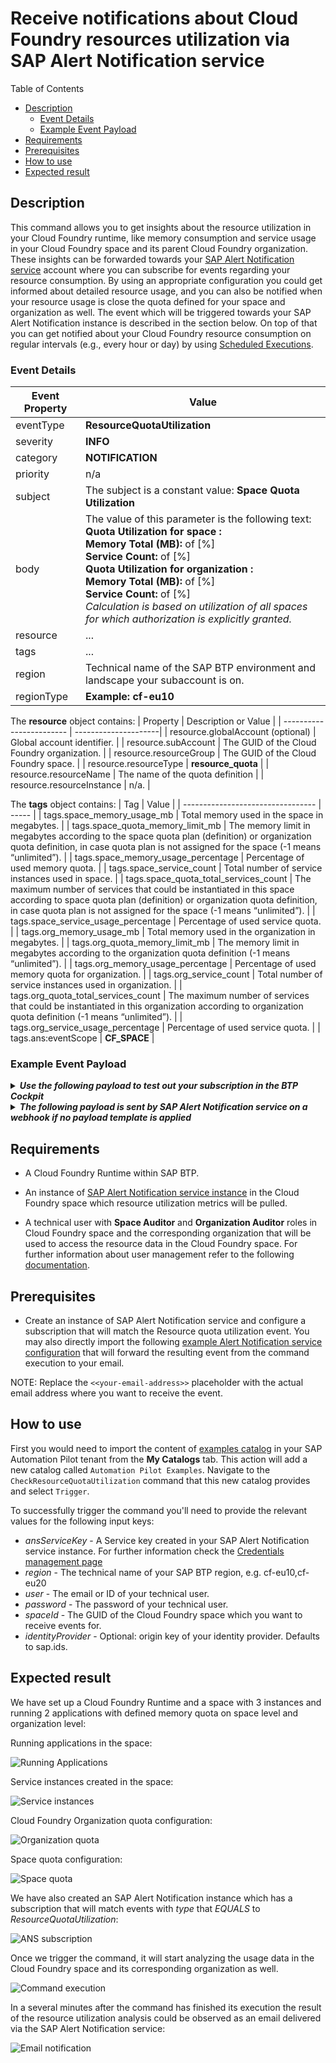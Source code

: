 # Receive notifications about Cloud Foundry resources utilization via SAP Alert Notification service

Table of Contents

* [Description](#description)
  * [Event Details](#event-details)
  * [Example Event Payload](#example-event-payload)
* [Requirements](#requirements)
* [Prerequisites](#prerequisites)
* [How to use](#how-to-use)
* [Expected result](#expected-result)

## Description

This command allows you to get insights about the resource utilization in your Cloud Foundry runtime, like memory consumption and service usage in your Cloud Foundry space and its parent Cloud Foundry organization.
These insights can be forwarded towards your [SAP Alert Notification service](https://help.sap.com/docs/alert-notification/sap-alert-notification-for-sap-btp/what-is-sap-alert-notification-service-for-sap-btp) account where you can subscribe for events regarding your resource consumption.
By using an appropriate configuration you could get informed about detailed resource usage, and you can also be notified when your resource usage is close the quota defined for your space and organization as well.
The event which will be triggered towards your SAP Alert Notification instance is described in the section below. On top of that you can get notified about your Cloud Foundry resource consumption on regular intervals (e.g., every hour or day) by using [Scheduled Executions](https://help.sap.com/docs/automation-pilot/automation-pilot/scheduled-execution?locale=en-US). 

### Event Details

| Event Property | Value |
| -------------- | ----- |
| eventType | **ResourceQuotaUtilization** |
| severity | **INFO** |
| category | **NOTIFICATION** |
| priority | n/a |
| subject | The subject is a constant value: **Space Quota Utilization** |
| body | The value of this parameter is the following text:<br>**Quota Utilization for space <space name>:**<br>**Memory Total (MB):** <used memory in space> of <memory quota for the space> [<percentage>%]<br>**Service Count:** <number of services in space> of <service quota for the space> [<percentage>%]<br>**Quota Utilization for organization <organization name>:**<br>**Memory Total (MB):** <total used memory in organization> of <memory quota for the organization> [<percentage>%]<br>**Service Count:** <total number of services in organization> of <service quota for the organization> [<percentage>%]<br>*Calculation is based on utilization of all spaces for which authorization is explicitly granted.* |
| resource | ... |
| tags | ... |
| region | Technical name of the SAP BTP environment and landscape your subaccount is on. |
| regionType | **Example: cf-eu10** |

The **resource** object contains:
| Property | Description or Value |
| ------------------------ | ---------------------|
| resource.globalAccount (optional) | Global account identifier. |
| resource.subAccount | The GUID of the Cloud Foundry organization. |
| resource.resourceGroup | The GUID of the Cloud Foundry space. |
| resource.resourceType | **resource_quota** |
| resource.resourceName | The name of the quota definition |
| resource.resourceInstance | n/a. |

The **tags** object contains:
| Tag | Value |
| --------------------------------- | ----- |
| tags.space_memory_usage_mb | Total memory used in the space in megabytes. |
| tags.space_quota_memory_limit_mb | The memory limit in megabytes according to the space quota plan (definition) or organization quota definition, in case quota plan is not assigned for the space (-1 means “unlimited”). |
| tags.space_memory_usage_percentage | Percentage of used memory quota. |
| tags.space_service_count | Total number of service instances used in space. |
| tags.space_quota_total_services_count | The maximum number of services that could be instantiated in this space according to space quota plan (definition) or organization quota definition, in case quota plan is not assigned for the space (-1 means “unlimited”). |
| tags.space_service_usage_percentage | Percentage of used service quota. |
| tags.org_memory_usage_mb | Total memory used in the organization in megabytes. |
| tags.org_quota_memory_limit_mb | The memory limit in megabytes according to the organization quota definition (-1 means “unlimited”). |
| tags.org_memory_usage_percentage | Percentage of used memory quota for organization. |
| tags.org_service_count | Total number of service instances used in organization. |
| tags.org_quota_total_services_count | The maximum number of services that could be instantiated in this organization according to organization quota definition (-1 means “unlimited”). |
| tags.org_service_usage_percentage | Percentage of used service quota. |
| tags.ans:eventScope | **CF_SPACE** |

### Example Event Payload
<details>
<summary><b><i>Use the following payload to test out your subscription in the BTP Cockpit</i></b></summary>
  
For more details on how to test your subscription, see [Managing Subscriptions](https://help.sap.com/docs/alert-notification/sap-alert-notification-for-sap-btp/managing-subscriptions#testing-subscriptions)

  ```JSON
      {
       "body": "Quota Utilization for space 'mySpace':\n\tMemory Total (MB): 7768 of 12288 [63.2%]\n\tService Count: 16 of 350 [4.57%]\n\nQuota Utilization for organization 'myOrganization':\n\tMemory Total (MB): 70960 of 96256 [73.7%]\n\tService Count: 59 of 940 [6.28%]*\n\n* Calculation is based on utilization of all spaces for which authorization is explicitly granted.",
       "category": "NOTIFICATION",
       "eventTimestamp": 1591369204,
       "eventType": " ResourceQuotaUtilization",
       "priority": null,
       "resource": {
           "resourceInstance": null,
           "resourceName": "dev_plan",
           "resourceType": " resource_quota",
           "tags": {}
        },
        "severity": "INFO",
        "subject": " Space Quota Utilization",
        "tags": {
            "org_memory_usage_percentage": "73.7",
            "space_service_count": "16",
            "org_memory_usage_mb": "70960",
            "space_service_usage_percentage": "4.57",
            "space_memory_usage_mb": "7768",
            "space_memory_usage_percentage": "63.2",
            "org_quota_total_services_count": "940",
            "space_quota_total_services_count": "350",
            "org_service_usage_percentage": "6.28",
            "org_quota_memory_limit_mb": "96256",
            "org_service_count": "59",
            "space_quota_memory_limit_mb": "12288"
        }
    }
  ```
</details>

<details>
<summary><b><i>The following payload is sent by SAP Alert Notification service on a webhook if no payload template is applied</i></b></summary>

  ```JSON
      {
       "body": "Quota Utilization for space 'mySpace':\n\tMemory Total (MB): 7768 of 12288 [63.2%]\n\tService Count: 16 of 350 [4.57%]\n\nQuota Utilization for organization 'myOrganization':\n\tMemory Total (MB): 70960 of 96256 [73.7%]\n\tService Count: 59 of 940 [6.28%]*\n\n* Calculation is based on utilization of all spaces for which authorization is explicitly granted.",
       "category": "NOTIFICATION",
       "eventTimestamp": 1591369204,
       "eventType": " ResourceQuotaUtilization",
       "id": "c5441b0a-b434-499e-bdfa-8d9354fbfb80",
       "priority": null,
       "region": "cf-eu10",
       "regionType": "sap-cp",
       "resource": {
           "globalAccount": null,
           "resourceGroup": "b2fe70d7-56b1-48d6-ac5e-e93f2c8e70cd",
           "resourceInstance": null,
           "resourceName": "dev_plan",
           "resourceType": " resource_quota",
           "subAccount": "1ee4f517-072a-4392-9ae6-15bd38273be6",
           "tags": {}
        },
        "severity": "INFO",
        "subject": " Space Quota Utilization",
        "tags": {
            "org_memory_usage_percentage": "73.7",
            "space_service_count": "16",
            "org_memory_usage_mb": "70960",
            "space_service_usage_percentage": "4.57",
            "space_memory_usage_mb": "7768",
            "space_memory_usage_percentage": "63.2",
            "org_quota_total_services_count": "940",
            "space_quota_total_services_count": "350",
            "org_service_usage_percentage": "6.28",
            "org_quota_memory_limit_mb": "96256",
            "org_service_count": "59",
            "space_quota_memory_limit_mb": "12288",
            "ans:eventScope": "CF_SPACE"
        }
      }
  ```

</details>

## Requirements

* A Cloud Foundry Runtime within SAP BTP.

* An instance of [SAP Alert Notification service instance](https://help.sap.com/docs/alert-notification/sap-alert-notification-for-sap-btp/initial-setup) in the Cloud Foundry space which resource utilization metrics will be pulled.

* A technical user with **Space Auditor** and **Organization Auditor** roles in Cloud Foundry space and the corresponding organization that will be used to access the resource data in the Cloud Foundry space. For further information about user management refer to the following [documentation](https://help.sap.com/docs/btp/sap-business-technology-platform/administration-and-operations-in-cloud-foundry-environment).

## Prerequisites

* Create an instance of SAP Alert Notification service and configure a subscription that will match the Resource quota utilization event. You may also directly import the following [example Alert Notification service configuration](alert_notification_configuration.json) that will forward the resulting event from the command execution to your email.

NOTE: Replace the ``<<your-email-address>>`` placeholder with the actual email address where you want to receive the event.

## How to use

First you would need to import the content of [examples catalog](catalog.json) in your SAP Automation Pilot tenant from the **My Catalogs** tab. This action will add a new catalog called ```Automation Pilot Examples```. Navigate to the ```CheckResourceQuotaUtilization``` command that this new catalog provides and select ```Trigger```.

To successfully trigger the command you'll need to provide the relevant values for the following input keys:

* *ansServiceKey* - A Service key created in your SAP Alert Notification service instance. For further information check the [Credentials management page](https://help.sap.com/docs/alert-notification/sap-alert-notification-for-sap-btp/credential-management)
* *region* - The technical name of your SAP BTP region, e.g. cf-eu10,cf-eu20
* *user* - The email or ID of your technical user.
* *password* - The password of your technical user.
* *spaceId* - The GUID of the Cloud Foundry space which you want to receive events for.
* *identityProvider* - Optional: origin key of your identity provider. Defaults to sap.ids.

## Expected result

We have set up a Cloud Foundry Runtime and a space with 3 instances and running 2 applications with defined memory quota on space level and organization level:

Running applications in the space:

![Running Applications](assets/applications-view.png)

Service instances created in the space:

![Service instances](assets/space-instances-view.png)

Cloud Foundry Organization quota configuration:

![Organization quota](assets/org-quota.png)

Space quota configuration:

![Space quota](assets/space-quota.png)


We have also created an SAP Alert Notification instance which has a subscription that will match events with *type* that *EQUALS* to *ResourceQuotaUtilization*:

![ANS subscription](assets/ans-subscription.png)

Once we trigger the command, it will start analyzing the usage data in the Cloud Foundry space and its corresponding organization as well.

![Command execution](assets/command-execution.png)

In a several minutes after the command has finished its execution the result of the resource utilization analysis could be observed as an email delivered via the SAP Alert Notification service:

![Email notification](assets/ans-email.png)
